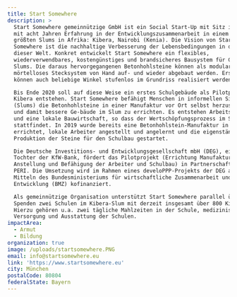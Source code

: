 ```yaml
---
title: Start Somewhere
description: >
  Start Somewhere gemeinnützige GmbH ist ein Social Start-Up mit Sitz in München
  mit acht Jahren Erfahrung in der Entwicklungszusammenarbeit in einem der
  größten Slums in Afrika: Kibera, Nairobi (Kenia). Die Vision von Start
  Somewhere ist die nachhaltige Verbesserung der Lebensbedingungen in den Slums
  dieser Welt. Konkret entwickelt Start Somewhere ein flexibles,
  wiederverwendbares, kostengünstiges und brandsicheres Bausystem für Gebäude in
  Slums. Die daraus hervorgegangenen Betonhohlsteine können als modulares,
  mörtelloses Stecksystem von Hand auf- und wieder abgebaut werden. Erstmals
  können auch beliebige Winkel stufenlos im Grundriss realisiert werden. 

  Bis Ende 2020 soll auf diese Weise ein erstes Schulgebäude als Pilotprojekt in
  Kibera entstehen. Start Somewhere befähigt Menschen in informellen Siedlungen
  (Slums) die Betonhohlsteine in einer Manufaktur vor Ort selbst herzustellen
  und damit bessere Ge-bäude im Slum zu errichten. Es entstehen Arbeitsplätze
  und eine lokale Bauwirtschaft, so dass der Wertschöpfungsprozess im Slum
  stattfindet. In 2019 wurde bereits eine Betonhohlstein-Manufaktur in Kibera
  errichtet, lokale Arbeiter angestellt und angelernt und die eigenständige
  Produktion der Steine für den Schulbau gestartet. 

  Die Deutsche Investitions- und Entwicklungsgesellschaft mbH (DEG), eine
  Tochter der KfW-Bank, fördert das Pilotprojekt (Errichtung Manufaktur,
  Anstellung und Befähigung der Arbeiter und Schulbau) in Partnerschaft mit
  PERI. Die Umsetzung wird im Rahmen eines develoPPP-Projekts der DEG aus
  Mitteln des Bundesministeriums für wirtschaftliche Zusammenarbeit und
  Entwicklung (BMZ) kofinanziert.

  Als gemeinnützige Organisation unterstützt Start Somewhere parallel über
  Spenden zwei Schulen im Kibera-Slum mit derzeit insgesamt über 800 Kindern.
  Hierzu gehören u.a. zwei tägliche Mahlzeiten in der Schule, medizinische
  Versorgung und Ausstattung der Schulen.
impactArea:
  - Armut
  - Bildung
organization: true
image: /uploads/startsomewhere.PNG
email: info@startsomewhere.eu
link: 'https://www.startsomewhere.eu'
city: München
postalCode: 80804
federalState: Bayern
---
```



